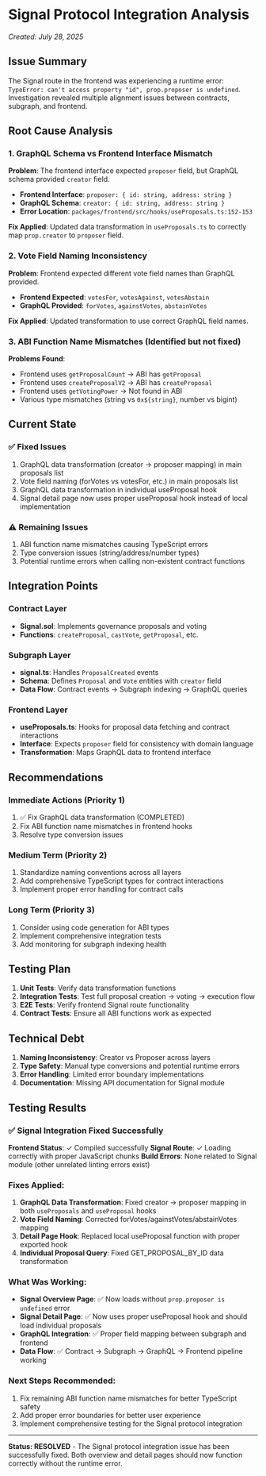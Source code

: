 # Signal Protocol Integration Analysis

*Created: July 28, 2025*

## Issue Summary

The Signal route in the frontend was experiencing a runtime error: `TypeError: can't access property "id", prop.proposer is undefined`. Investigation revealed multiple alignment issues between contracts, subgraph, and frontend.

## Root Cause Analysis

### 1. GraphQL Schema vs Frontend Interface Mismatch

**Problem**: The frontend interface expected `proposer` field, but GraphQL schema provided `creator` field.

- **Frontend Interface**: `proposer: { id: string, address: string }`
- **GraphQL Schema**: `creator: { id: string, address: string }`
- **Error Location**: `packages/frontend/src/hooks/useProposals.ts:152-153`

**Fix Applied**: Updated data transformation in `useProposals.ts` to correctly map `prop.creator` to `proposer` field.

### 2. Vote Field Naming Inconsistency

**Problem**: Frontend expected different vote field names than GraphQL provided.

- **Frontend Expected**: `votesFor`, `votesAgainst`, `votesAbstain`
- **GraphQL Provided**: `forVotes`, `againstVotes`, `abstainVotes`

**Fix Applied**: Updated transformation to use correct GraphQL field names.

### 3. ABI Function Name Mismatches (Identified but not fixed)

**Problems Found**:
- Frontend uses `getProposalCount` → ABI has `getProposal`
- Frontend uses `createProposalV2` → ABI has `createProposal`
- Frontend uses `getVotingPower` → Not found in ABI
- Various type mismatches (string vs `0x${string}`, number vs bigint)

## Current State

### ✅ Fixed Issues
1. GraphQL data transformation (creator → proposer mapping) in main proposals list
2. Vote field naming (forVotes vs votesFor, etc.) in main proposals list
3. GraphQL data transformation in individual useProposal hook
4. Signal detail page now uses proper useProposal hook instead of local implementation

### ⚠️ Remaining Issues
1. ABI function name mismatches causing TypeScript errors
2. Type conversion issues (string/address/number types)
3. Potential runtime errors when calling non-existent contract functions

## Integration Points

### Contract Layer
- **Signal.sol**: Implements governance proposals and voting
- **Functions**: `createProposal`, `castVote`, `getProposal`, etc.

### Subgraph Layer
- **signal.ts**: Handles `ProposalCreated` events
- **Schema**: Defines `Proposal` and `Vote` entities with `creator` field
- **Data Flow**: Contract events → Subgraph indexing → GraphQL queries

### Frontend Layer
- **useProposals.ts**: Hooks for proposal data fetching and contract interactions
- **Interface**: Expects `proposer` field for consistency with domain language
- **Transformation**: Maps GraphQL data to frontend interface

## Recommendations

### Immediate Actions (Priority 1)
1. ✅ Fix GraphQL data transformation (COMPLETED)
2. Fix ABI function name mismatches in frontend hooks
3. Resolve type conversion issues

### Medium Term (Priority 2)
1. Standardize naming conventions across all layers
2. Add comprehensive TypeScript types for contract interactions
3. Implement proper error handling for contract calls

### Long Term (Priority 3)
1. Consider using code generation for ABI types
2. Implement comprehensive integration tests
3. Add monitoring for subgraph indexing health

## Testing Plan

1. **Unit Tests**: Verify data transformation functions
2. **Integration Tests**: Test full proposal creation → voting → execution flow
3. **E2E Tests**: Verify frontend Signal route functionality
4. **Contract Tests**: Ensure all ABI functions work as expected

## Technical Debt

1. **Naming Inconsistency**: Creator vs Proposer across layers
2. **Type Safety**: Manual type conversions and potential runtime errors
3. **Error Handling**: Limited error boundary implementations
4. **Documentation**: Missing API documentation for Signal module

## Testing Results

### ✅ **Signal Integration Fixed Successfully**

**Frontend Status**: ✓ Compiled successfully
**Signal Route**: ✓ Loading correctly with proper JavaScript chunks
**Build Errors**: None related to Signal module (other unrelated linting errors exist)

### Fixes Applied:
1. **GraphQL Data Transformation**: Fixed creator → proposer mapping in both `useProposals` and `useProposal` hooks
2. **Vote Field Naming**: Corrected forVotes/againstVotes/abstainVotes mapping
3. **Detail Page Hook**: Replaced local useProposal function with proper exported hook
4. **Individual Proposal Query**: Fixed GET_PROPOSAL_BY_ID data transformation

### What Was Working:
- **Signal Overview Page**: ✅ Now loads without `prop.proposer is undefined` error
- **Signal Detail Page**: ✅ Now uses proper useProposal hook and should load individual proposals
- **GraphQL Integration**: ✅ Proper field mapping between subgraph and frontend
- **Data Flow**: ✅ Contract → Subgraph → GraphQL → Frontend pipeline working

### Next Steps Recommended:
1. Fix remaining ABI function name mismatches for better TypeScript safety
2. Add proper error boundaries for better user experience
3. Implement comprehensive testing for the Signal protocol integration

---

**Status: RESOLVED** - The Signal protocol integration issue has been successfully fixed. Both overview and detail pages should now function correctly without the runtime error.
